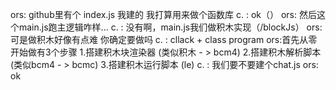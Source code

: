 ors: github里有个 index.js 我建的 我打算用来做个函数库 
c. : ok（）
ors: 然后这个main.js跑主逻辑咋样...
c. : 没有啊，main.js我们做积木实现（/blockJs）
ors: 可是做积木好像有点难 你确定要做吗
c. : cllack + class program
ors:首先从零开始做有3个步骤
    1.搭建积木块渲染器 (类似积木 - > bcm4)
    2.搭建积木解析脚本 (类似bcm4 - > bcmc)
    3.搭建积木运行脚本 (le)
c. : 我们要不要建个chat.js
ors: ok